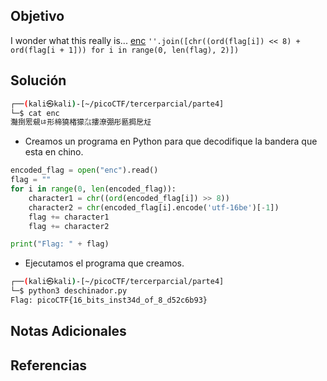 ## Objetivo
I wonder what this really is... [enc](https://mercury.picoctf.net/static/a757282979af14ab5ed74f0ed5e2ca95/enc) `''.join([chr((ord(flag[i]) << 8) + ord(flag[i + 1])) for i in range(0, len(flag), 2)])`
## Solución

```bash
┌──(kali㉿kali)-[~/picoCTF/tercerparcial/parte4]
└─$ cat enc          
灩捯䍔䙻ㄶ形楴獟楮獴㌴摟潦弸彤㔲挶戹㍽  
```
- Creamos un programa en Python para que decodifique la bandera que esta en chino.
```python
encoded_flag = open("enc").read()
flag = ""
for i in range(0, len(encoded_flag)):
    character1 = chr((ord(encoded_flag[i]) >> 8))
    character2 = chr(encoded_flag[i].encode('utf-16be')[-1])
    flag += character1
    flag += character2

print("Flag: " + flag)
```
- Ejecutamos el programa que creamos.
```bash
┌──(kali㉿kali)-[~/picoCTF/tercerparcial/parte4]
└─$ python3 deschinador.py  
Flag: picoCTF{16_bits_inst34d_of_8_d52c6b93}

```

## Notas Adicionales
## Referencias